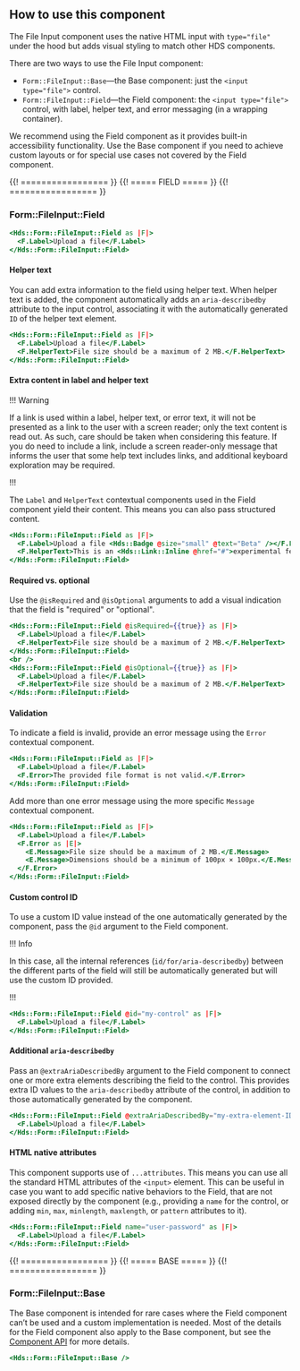 ## How to use this component

The File Input component uses the native HTML input with `type="file"` under the hood but adds visual styling to match other HDS components.

There are two ways to use the File Input component:

- `Form::FileInput::Base`—the Base component: just the `<input type="file">` control.
- `Form::FileInput::Field`—the Field component: the `<input type="file">` control, with label, helper text, and error messaging (in a wrapping container).

We recommend using the Field component as it provides built-in accessibility functionality. Use the Base component if you need to achieve custom layouts or for special use cases not covered by the Field component.

{{! ================= }} {{! ===== FIELD ===== }} {{! ================= }}

### Form::FileInput::Field

```handlebars
<Hds::Form::FileInput::Field as |F|>
  <F.Label>Upload a file</F.Label>
</Hds::Form::FileInput::Field>
```

#### Helper text

You can add extra information to the field using helper text. When helper text is added, the component automatically adds an `aria-describedby` attribute to the input control, associating it with the automatically generated `ID` of the helper text element.

```handlebars
<Hds::Form::FileInput::Field as |F|>
  <F.Label>Upload a file</F.Label>
  <F.HelperText>File size should be a maximum of 2 MB.</F.HelperText>
</Hds::Form::FileInput::Field>
```

#### Extra content in label and helper text

!!! Warning

If a link is used within a label, helper text, or error text, it will not be presented as a link to the user with a screen reader; only the text content is read out. As such, care should be taken when considering this feature. If you do need to include a link, include a screen reader-only message that informs the user that some help text includes links, and additional keyboard exploration may be required.

!!!

The `Label` and `HelperText` contextual components used in the Field component yield their content. This means you can also pass structured content.

```handlebars
<Hds::Form::FileInput::Field as |F|>
  <F.Label>Upload a file <Hds::Badge @size="small" @text="Beta" /></F.Label>
  <F.HelperText>This is an <Hds::Link::Inline @href="#">experimental feature</Hds::Link::Inline>.</F.HelperText>
</Hds::Form::FileInput::Field>
```

#### Required vs. optional

Use the `@isRequired` and `@isOptional` arguments to add a visual indication that the field is "required" or "optional".

```handlebars
<Hds::Form::FileInput::Field @isRequired={{true}} as |F|>
  <F.Label>Upload a file</F.Label>
  <F.HelperText>File size should be a maximum of 2 MB.</F.HelperText>
</Hds::Form::FileInput::Field>
<br />
<Hds::Form::FileInput::Field @isOptional={{true}} as |F|>
  <F.Label>Upload a file</F.Label>
  <F.HelperText>File size should be a maximum of 2 MB.</F.HelperText>
</Hds::Form::FileInput::Field>
```

#### Validation

To indicate a field is invalid, provide an error message using the `Error` contextual component.

```handlebars
<Hds::Form::FileInput::Field as |F|>
  <F.Label>Upload a file</F.Label>
  <F.Error>The provided file format is not valid.</F.Error>
</Hds::Form::FileInput::Field>
```

Add more than one error message using the more specific `Message` contextual component.

```handlebars
<Hds::Form::FileInput::Field as |F|>
  <F.Label>Upload a file</F.Label>
  <F.Error as |E|>
    <E.Message>File size should be a maximum of 2 MB.</E.Message>
    <E.Message>Dimensions should be a minimum of 100px × 100px.</E.Message>
  </F.Error>
</Hds::Form::FileInput::Field>
```

#### Custom control ID

To use a custom ID value instead of the one automatically generated by the component, pass the `@id` argument to the Field component.

!!! Info

In this case, all the internal references (`id/for/aria-describedby`) between the different parts of the field will still be automatically generated but will use the custom ID provided.

!!!

```handlebars
<Hds::Form::FileInput::Field @id="my-control" as |F|>
  <F.Label>Upload a file</F.Label>
</Hds::Form::FileInput::Field>
```

#### Additional `aria-describedby`

Pass an `@extraAriaDescribedBy` argument to the Field component to connect one or more extra elements describing the field to the control. This provides extra ID values to the `aria-describedby` attribute of the control, in addition to those automatically generated by the component.

```handlebars
<Hds::Form::FileInput::Field @extraAriaDescribedBy="my-extra-element-ID" as |F|>
  <F.Label>Upload a file</F.Label>
</Hds::Form::FileInput::Field>
```

#### HTML native attributes

This component supports use of `...attributes`. This means you can use all the standard HTML attributes of the `<input>` element. This can be useful in case you want to add specific native behaviors to the Field, that are not exposed directly by the component (e.g., providing a `name` for the control, or adding `min`, `max`, `minlength`, `maxlength`, or `pattern` attributes to it).

```handlebars
<Hds::Form::FileInput::Field name="user-password" as |F|>
  <F.Label>Upload a file</F.Label>
</Hds::Form::FileInput::Field>
```

{{! ================= }} {{! ===== BASE ===== }} {{! ================= }}

### Form::FileInput::Base

The Base component is intended for rare cases where the Field component can’t be used and a custom implementation is needed. Most of the details for the Field component also apply to the Base component, but see the [Component API](#component-api) for more details.

```handlebars
<Hds::Form::FileInput::Base />
```
